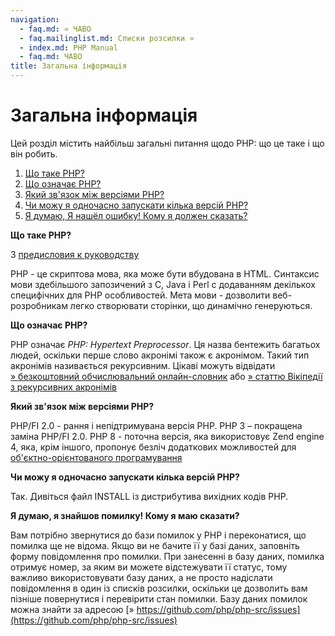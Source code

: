 ```yaml
---
navigation:
  - faq.md: « ЧАВО
  - faq.mailinglist.md: Списки розсилки »
  - index.md: PHP Manual
  - faq.md: ЧАВО
title: Загальна інформація
---
```

# Загальна інформація

Цей розділ містить найбільш загальні питання щодо PHP: що це таке і що він робить.

1.  [Що таке PHP?](#faq.general.what)
2.  [Що означає PHP?](#faq.general.acronym)
3.  [Який зв'язок між версіями PHP?](#faq.general.relation-versions)
4.  [Чи можу я одночасно запускати кілька версій PHP?](#faq.general.running-concurent)
5.  [Я думаю, Я нашёл ошибку! Кому я должен сказать?](#faq.general.bug)

**Що таке PHP?**

З [предисловия к руководству](preface.md)

PHP - це скриптова мова, яка може бути вбудована в HTML. Синтаксис мови здебільшого запозичений з C, Java і Perl c додаванням декількох специфічних для PHP особливостей. Мета мови - дозволити веб-розробникам легко створювати сторінки, що динамічно генеруються.

**Що означає PHP?**

PHP означає *PHP: Hypertext Preprocessor*. Ця назва бентежить багатьох людей, оскільки перше слово акронімі також є акронімом. Такий тип акронімів називається рекурсивним. Цікаві можуть відвідати [» безкоштовний обчислювальний онлайн-словник](http://foldoc.org/) або [» статтю Вікіпедії з рекурсивних акронімів](http://en.wikipedia.org/wiki/Recursive_acronym)

**Який зв'язок між версіями PHP?**

PHP/FI 2.0 - рання і непідтримувана версія PHP. PHP 3 – покращена заміна PHP/FI 2.0. PHP 8 - поточна версія, яка використовує Zend engine 4, яка, крім іншого, пропонує безліч додаткових можливостей для [об'єктно-орієнтованого програмування](language.oop5.md)

**Чи можу я одночасно запускати кілька версій PHP?**

Так. Дивіться файл INSTALL із дистрибутива вихідних кодів PHP.

**Я думаю, я знайшов помилку! Кому я маю сказати?**

Вам потрібно звернутися до бази помилок у PHP і переконатися, що помилка ще не відома. Якщо ви не бачите її у базі даних, заповніть форму повідомлення про помилки. При занесенні в базу даних, помилка отримує номер, за яким ви можете відстежувати її статус, тому важливо використовувати базу даних, а не просто надіслати повідомлення в один із списків розсилки, оскільки це дозволить вам пізніше повернутися і перевірити стан помилки. Базу даних помилок можна знайти за адресою [» https://github.com/php/php-src/issues](https://github.com/php/php-src/issues)

